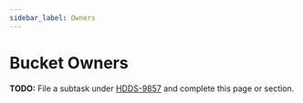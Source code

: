 ```yaml
---
sidebar_label: Owners
---
```


# Bucket Owners

**TODO:** File a subtask under [HDDS-9857](https://issues.apache.org/jira/browse/HDDS-9857) and complete this page or section.
